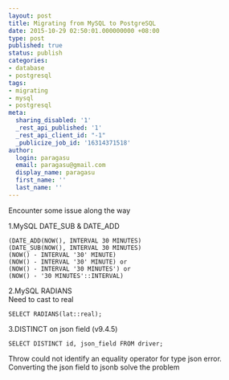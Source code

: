 ```yaml
---
layout: post
title: Migrating from MySQL to PostgreSQL
date: 2015-10-29 02:50:01.000000000 +08:00
type: post
published: true
status: publish
categories:
- database
- postgresql
tags:
- migrating
- mysql
- postgresql
meta:
  sharing_disabled: '1'
  _rest_api_published: '1'
  _rest_api_client_id: "-1"
  _publicize_job_id: '16314371518'
author:
  login: paragasu
  email: paragasu@gmail.com
  display_name: paragasu
  first_name: ''
  last_name: ''
---
```

Encounter some issue along the way    

1.MySQL DATE_SUB &amp; DATE_ADD  

    (DATE_ADD(NOW(), INTERVAL 30 MINUTES)
    (DATE_SUB(NOW(), INTERVAL 30 MINUTES)
    (NOW() - INTERVAL '30' MINUTE)
    (NOW() - INTERVAL '30' MINUTE) or
    (NOW() - INTERVAL '30 MINUTES') or
    (NOW() - '30 MINUTES'::INTERVAL)

2.MySQL RADIANS  
Need to cast to real

    SELECT RADIANS(lat::real);

3.DISTINCT on json field (v9.4.5)

    SELECT DISTINCT id, json_field FROM driver;

Throw could not identify an equality operator for type json error.  
Converting the json field to jsonb solve the problem


